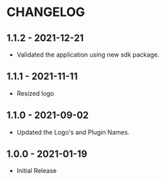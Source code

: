 # CHANGELOG

## 1.1.2 - 2021-12-21
* Validated the application using new sdk package.

## 1.1.1 - 2021-11-11
* Resized logo

## 1.1.0 - 2021-09-02

* Updated the Logo's and Plugin Names.

## 1.0.0 - 2021-01-19

* Initial Release